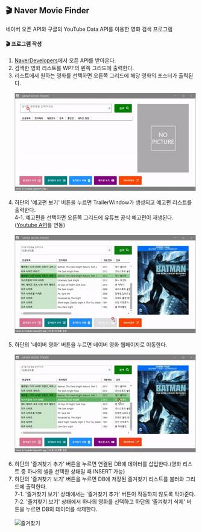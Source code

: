 ## 🎬 Naver Movie Finder<br/>
네이버 오픈 API와 구글의 YouTube Data API를 이용한 영화 검색 프로그램<br/>

#### 🎬 프로그램 작성
1. [NaverDevelopers](https://developers.naver.com/products/intro/plan/plan.md)에서 오픈 API를 받아온다.<br/>
2. 검색한 영화 리스트를 WPF의 왼쪽 그리드에 출력한다.<br/>
3. 리스트에서 원하는 영화를 선택하면 오른쪽 그리드에 해당 영화의 포스터가 출력된다.<br/><br/>
![검색결과](https://github.com/taekyom/MiniProject_Desktop/blob/main/WpfMiniProject/NaverMovieFinderApp/MOVIEFINDER1.gif "검색결과화면")<br/><br/>
4. 하단의 '예고편 보기' 버튼을 누르면 TrailerWindow가 생성되고 예고편 리스트를 출력한다. <br/>
4-1. 예고편을 선택하면 오른쪽 그리드에 유튜브 공식 예고편이 재생된다. ([Youtube API](https://console.cloud.google.com/)를 연동)<br/><br/>
![유튜브예고편](https://github.com/taekyom/MiniProject_Desktop/blob/main/WpfMiniProject/NaverMovieFinderApp/MOVIEFINDER2.gif "유튜브 예고편화면")<br/><br/>
5. 하단의 '네이버 영화' 버튼을 누르면 네이버 영화 웹페이지로 이동한다. <br/><br/>
![네이버영화](https://github.com/taekyom/MiniProject_Desktop/blob/main/WpfMiniProject/NaverMovieFinderApp/MOVIEFINDER3.gif "네이버영화화면")<br/><br/>
6. 하단의 '즐겨찾기 추가' 버튼을 누르면 연결된 DB에 데이터를 삽입한다.(영화 리스트 중 하나의 셀을 선택한 상태일 때 INSERT 가능)<br/>
7. 하단의 '즐겨찾기 보기' 버튼을 누르면 DB에 저장된 즐겨찾기 리스트를 불러와 그리드에 출력한다.<br/>
7-1. '즐겨찾기 보기' 상태에서는 '즐겨찾기 추가' 버튼이 작동하지 않도록 막아준다.<br/>
7-2. '즐겨찾기 보기' 상태에서 하나의 영화를 선택하고 하단의 '즐겨찾기 삭제' 버튼을 누르면 DB의 데이터를 삭제한다.<br/><br/>
![즐겨찾기](https://github.com/taekyom/MiniProject_Desktop/blob/main/WpfMiniProject/NaverMovieFinderApp/MOVIEFINDER4.gif "즐겨찾기 화면")

